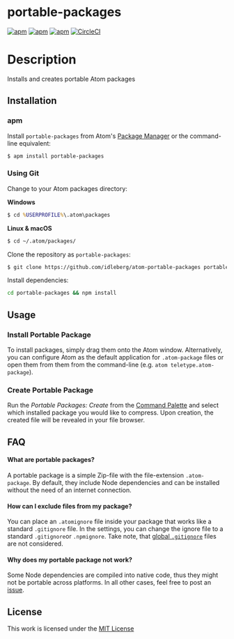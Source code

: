 # portable-packages

[![apm](https://flat.badgen.net/apm/license/portable-packages)](https://atom.io/packages/portable-packages)
[![apm](https://flat.badgen.net/apm/v/portable-packages)](https://atom.io/packages/portable-packages)
[![apm](https://flat.badgen.net/apm/dl/portable-packages)](https://atom.io/packages/portable-packages)
[![CircleCI](https://flat.badgen.net/circleci/github/idleberg/atom-portable-packages)](https://circleci.com/gh/idleberg/atom-portable-packages)

# Description

Installs and creates portable Atom packages

## Installation

### apm

Install `portable-packages` from Atom's [Package Manager](http://flight-manual.atom.io/using-atom/sections/atom-packages/) or the command-line equivalent:

`$ apm install portable-packages`

### Using Git

Change to your Atom packages directory:

**Windows**

```cmd
$ cd %USERPROFILE%\.atom\packages
```

**Linux & macOS**

```bash
$ cd ~/.atom/packages/
```

Clone the repository as `portable-packages`:

```bash
$ git clone https://github.com/idleberg/atom-portable-packages portable-packages
```

Install dependencies:

```bash
cd portable-packages && npm install
```

## Usage

### Install Portable Package

To install packages, simply drag them onto the Atom window. Alternatively, you can configure Atom as the default application for `.atom-package` files or open them from them from the command-line (e.g. `atom teletype.atom-package`).

### Create Portable Package

Run the *Portable Packages: Create* from the [Command Palette](https://atom.io/docs/latest/getting-started-atom-basics#command-palette) and select which installed package you would like to compress. Upon creation, the created file will be revealed in your file browser.

## FAQ

#### What are portable packages?

A portable package is a simple Zip-file with the file-extension `.atom-package`. By default, they include Node dependencies and can be installed without the need of an internet connection.

#### How can I exclude files from my package?

You can place an `.atomignore` file inside your package that works like a standard `.gitignore` file. In the settings, you can change the ignore file to a standard `.gitignore`or `.npmignore`. Take note, that [global `.gitignore`](https://help.github.com/en/articles/ignoring-files#create-a-global-gitignore) files are not considered.

#### Why does my portable package not work?

Some Node dependencies are compiled into native code, thus they might not be portable across platforms. In all other cases, feel free to post an [issue](https://github.com/idleberg/atom-portable-packages/issues).

## License

This work is licensed under the [MIT License](LICENSE)
